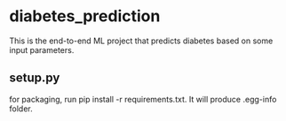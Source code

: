 # diabetes_prediction
This is the end-to-end ML project that predicts diabetes based on some input parameters.

## setup.py
for packaging, run pip install -r requirements.txt. It will produce .egg-info folder.

